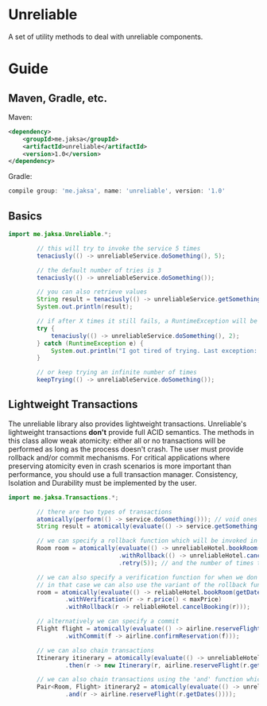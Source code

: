 # Unreliable
A set of utility methods to deal with unreliable components.

# Guide

## Maven, Gradle, etc.

Maven:
```xml
<dependency>
    <groupId>me.jaksa</groupId>
    <artifactId>unreliable</artifactId>
    <version>1.0</version>
</dependency>
```

Gradle:
```groovy
compile group: 'me.jaksa', name: 'unreliable', version: '1.0'
```

## Basics

```java
import me.jaksa.Unreliable.*;
```

```java
        // this will try to invoke the service 5 times
        tenaciusly(() -> unreliableService.doSomething(), 5);

        // the default number of tries is 3
        tenaciusly(() -> unreliableService.doSomething());

        // you can also retrieve values
        String result = tenaciusly(() -> unreliableService.getSomething());
        System.out.println(result);

        // if after X times it still fails, a RuntimeException will be thrown
        try {
            tenaciusly(() -> unreliableService.doSomething(), 2);
        } catch (RuntimeException e) {
            System.out.println("I got tired of trying. Last exception: " + e.getCause().getMessage());
        }

        // or keep trying an infinite number of times
        keepTrying(() -> unreliableService.doSomething());
```


## Lightweight Transactions

The unreliable library also provides lightweight transactions. Unreliable's lightweight 
transactions **don't** provide full ACID semantics. The methods in this class allow weak atomicity:
either all or no transactions will be performed as long as the process doesn't crash. 
The user must provide rollback and/or commit mechanisms.
For critical applications where preserving atomicity even
in crash scenarios is more important than performance, you should use a full transaction manager.
Consistency, Isolation and Durability must be implemented by the user.

```java
import me.jaksa.Transactions.*;
```

```java
        // there are two types of transactions
        atomically(perform(() -> service.doSomething())); // void ones
        String result = atomically(evaluate(() -> service.getSomething())); // ones with a result

        // we can specify a rollback function which will be invoked in case of an exception
        Room room = atomically(evaluate(() -> unreliableHotel.bookRoom(getDates()))
                               .withRollback(() -> unreliableHotel.cancelAllBookings())
                               .retry(5)); // and the number of times to retry before giving up

        // we can also specify a verification function for when we don't rely on exceptions
        // in that case we can also use the variant of the rollback function that accepts the produced value
        room = atomically(evaluate(() -> reliableHotel.bookRoom(getDates()))
                .withVerification(r -> r.price() < maxPrice)
                .withRollback(r -> reliableHotel.cancelBooking(r)));

        // alternatively we can specify a commit
        Flight flight = atomically(evaluate(() -> airline.reserveFlight(getDates()))
                .withCommit(f -> airline.confirmReservation(f)));

        // we can also chain transactions
        Itinerary itinerary = atomically(evaluate(() -> unreliableHotel.bookRoom(getDates()))
                .then(r -> new Itinerary(r, airline.reserveFlight(r.getDates()))));

        // we can also chain transactions using the 'and' function which wraps the results
        Pair<Room, Flight> itinerary2 = atomically(evaluate(() -> unreliableHotel.bookRoom(getDates()))
                .and(r -> airline.reserveFlight(r.getDates())));
```
